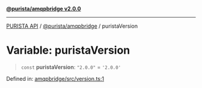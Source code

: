 [**@purista/amqpbridge v2.0.0**](../README.md)

***

[PURISTA API](../../../packages.md) / [@purista/amqpbridge](../README.md) / puristaVersion

# Variable: puristaVersion

> `const` **puristaVersion**: `"2.0.0"` = `'2.0.0'`

Defined in: [amqpbridge/src/version.ts:1](https://github.com/puristajs/purista/blob/master/packages/amqpbridge/src/version.ts#L1)
